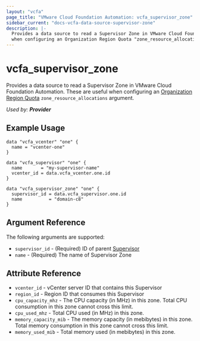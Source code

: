 ```yaml
---
layout: "vcfa"
page_title: "VMware Cloud Foundation Automation: vcfa_supervisor_zone"
sidebar_current: "docs-vcfa-data-source-supervisor-zone"
description: |-
  Provides a data source to read a Supervisor Zone in VMware Cloud Foundation Automation. These are useful
  when configuring an Organization Region Quota "zone_resource_allocations" argument.
---
```


# vcfa\_supervisor\_zone

Provides a data source to read a Supervisor Zone in VMware Cloud Foundation Automation. These are useful
when configuring an [Organization Region Quota](/providers/vmware/vcfa/latest/docs/resources/org_region_quota) `zone_resource_allocations` argument.

_Used by: **Provider**_

## Example Usage

```hcl
data "vcfa_vcenter" "one" {
  name = "vcenter-one"
}

data "vcfa_supervisor" "one" {
  name       = "my-supervisor-name"
  vcenter_id = data.vcfa_vcenter.one.id
}

data "vcfa_supervisor_zone" "one" {
  supervisor_id = data.vcfa_supervisor.one.id
  name          = "domain-c8"
}
```

## Argument Reference

The following arguments are supported:

* `supervisor_id` - (Required) ID of parent [Supervisor](/providers/vmware/vcfa/latest/docs/resources/supervisor)
* `name` - (Required) The name of Supervisor Zone

## Attribute Reference

* `vcenter_id` - vCenter server ID that contains this Supervisor
* `region_id` - Region ID that consumes this Supervisor
* `cpu_capacity_mhz` - The CPU capacity (in MHz) in this zone. Total CPU consumption in this zone
  cannot cross this limit.
* `cpu_used_mhz` - Total CPU used (in MHz) in this zone.
* `memory_capacity_mib` - The memory capacity (in mebibytes) in this zone. Total memory consumption
  in this zone cannot cross this limit.
* `memory_used_mib` - Total memory used (in mebibytes) in this zone.
